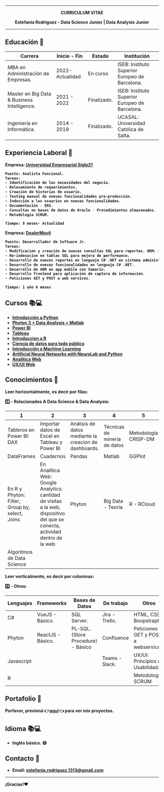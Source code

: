 
---
<p align="center"><strong>CURRICULUM VITAE <strong/> <p/>
<p align="center"><strong>Estefania Rodriguez - Data Science Junior | Data Analysis Junior <strong/><p/>

---



## Educación 🏫

| Carrera | Inicio - Fin | Estado | Institución |
| ------ | ------ | ------ | ------ |
| MBA en Administración de Empresas. | 2022- Actualidad | En curso | ISEB: Instituto Superior Europeo de Barcelona. |
| Master en Big Data & Business Intelligence. | 2021 - 2022 | Finalizado. | ISEB: Instituto Superior Europeo de Barcelona. |
| Ingeniería en Informática. | 2014 - 2019 | Finalizado. | UCASAL: Universidad Católica de Salta.


## Experiencia Laboral 👷

Empresa: [Universidad Empresarial Siglo21]( https://21.edu.ar/)
```sh
Puesto: Analista Funcional.
Tareas:
- Identificación de las necesidades del negocio.
- Relevamiento de requerimientos.
- Creación de historias de usuario.
- Testing manual de nuevas funcionalidades pre-producción.
- Inducción a los usuarios en nuevas funcionalidades.
- Documentación - ERS.
- Consultas en bases de datos de Oracle - Procedimientos almacenados.
- Metodología SCRUM.

Tiempo: 8 meses- Actualidad
```

Empresa:  [DealerMovil](https://dealermovil.com/)
```sh
Puesto: Desarrollador de Software Jr.
Tareas:
- Modificación y creación de nuevas consultas SQL para reportes. ORM: iBatis 
- Re-indexacion en tablas SQL para mejora de performance.
- Desarrollo de nuevos reportes en lenguaje C# .NET en sistema administrativo.
- Desarrollo de nuevas funcionalidades en lenguaje C# .NET.
- Desarrollo de ABM en app mobile con Xamarin.
- Desarrollo frontend para aplicación de captura de información.
- Peticiones GET y POST a web services.

Tiempo: 1 año 6 meses
```

## Cursos 📚💻

- [Introducción a Python](https://www.udemy.com/share/103Bd43@Ah5yoxgxmAGhS-hDHzUThfq7pCAvt9PYWEt4yQnSrczw2Rqw7HV-LcgtIRd3OV-W/) 
- [Phyton 3 + Data Analysis + Matlab](https://www.udemy.com/share/103YsM3@14ZzXk_kfk62ygHXFN0ThPoH0plXJHN_St-FsQKT5BmMYTkTcxxYQb3lVcqw_M1w/) 
- [Power BI](https://www.udemy.com/share/101BNu3@2cXQut-1G3QIoXskhW5cEUZTiwZsMTGVrwl0-S-Q7XxtL9JD_o-2yelIwycBvZ2l/)
- [Tableau](https://www.udemy.com/share/101BiG3@zrCRTWnmuKs6vbnIExRNUM3fj7V4zj_QUIU102UI_2B0RpLnpIaekNI6agmrOSz3/) 
- [Introduccion a R](https://www.udemy.com/share/104CFM3@bgjElEWjm6JWpanppCIDgpRHpczObDHWrzoWF6odnvJJqrpQyo2ZsPieuIZIWGAS/)
- [Ciencia de datos para todo público](https://www.udemy.com/share/103Y5M3@hx4UtAm0fqAVeP2dgRJQJ8KdWH0Fw0XY8VzaeD4EiMSdSst8MJMfdYZzGwq19ERy/) 
- [Introducción a Machine Learning]()
- [Artificial Neural Networks with NeuroLab and Python](https://www.udemy.com/course/neuralnets/)
- [Analítica Web]()
- [UX/UI Web]()


## Conocimientos 📖

Leer horizontalmente, es decir por filas:

1️⃣ - Relacionados A Data Science & Data Analysis:

| 1 | 2 | 3 | 4 | 5 |
| ------ | ------ | ------ | ------ | ------ |
| Tableros en Power BI: DAX |  Importar datos de Excel en Tableau y Power BI | Análisis de datos mediante la creacion de dashboards. | Técnicas de minería de datos | Metodología CRISP-DM |
| DataFrames | Cuadernos | Pandas | Matlab | GGPlot |
| En R y Phyton: Filter, Group by, select, Joins | En Analítica Web: Google Analytics: cantidad de visitas a la web, dispositivo del que se conecta, actividad dentro de la web | Phyton | Big Data - Teoría | R - RCloud  | ETL - Teoría | Jupiter | Customer Analytics |
| Algoritmos de Data Science |  |  |  |  |



Leer verticalmente, es decir por columnas:

2️⃣ - Otros:

| Lenguajes | Frameworks | Bases de Datos | De trabajo | Otros |
| ------ | ------ | ------ | ------ | ------ |
| C# | VueJS - Básico. | SQL Server. | Jira - Trello. | HTML, CSS, Boopstrapt |
| Phyton | ReactJS - Básico. | PL-SQL. (Store Procedure) - Básico | Confluence | Peticiones GET y POST a webservices. |
| Javascript |  |  | Teams - Slack. | UX/UI: Principios de Usabilidad. |
| R |  |  |  | Metodología SCRUM |



## Portafolio 💼
Porfavor, presioná 👉[aqui](https://github.com/EstefaniaJanetRodriguez/Mi-Portafolio)👈 para ver mis proyectos.

  
## Idioma 📚💻
  - Inglés básico. 😅
  
## Contacto 📱
- Email: estefania.rodriguez.1313@gmail.com

---

¡Gracias!:heart:


